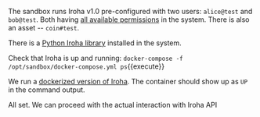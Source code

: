 The sandbox runs Iroha v1.0 pre-configured with two users: `alice@test` and `bob@test`. Both having [all available permissions](https://github.com/hyperledger/iroha/blob/master/shared_model/schema/primitive.proto#L29) in the system. There is also an asset -- `coin#test`.

There is a [Python Iroha library](https://github.com/hyperledger/iroha-python/) installed in the system.

Check that Iroha is up and running:
`docker-compose -f /opt/sandbox/docker-compose.yml ps`{{execute}}

We run a [dockerized version of Iroha](https://hub.docker.com/r/hyperledger/iroha/). The container should show up as `UP` in the command output.

All set. We can proceed with the actual interaction with Iroha API